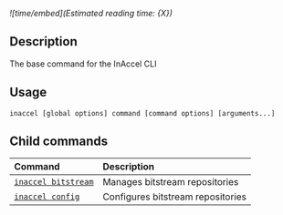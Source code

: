 *![time/embed](Estimated reading time: {X})*

## Description

The base command for the InAccel CLI

## Usage

```text
inaccel [global options] command [command options] [arguments...]
```

## Child commands

| Command                                     | Description                       |
| :------------------------------------------ | :-------------------------------- |
| [` inaccel bitstream `](bitstream/index.md) | Manages bitstream repositories    |
| [` inaccel config `](config/index.md)       | Configures bitstream repositories |
